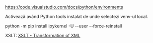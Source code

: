 https://code.visualstudio.com/docs/python/environments

Activează având Python tools instalat de unde selectezi venv-ul local.

python -m pip install ipykernel -U --user --force-reinstall

XSLT: [XSLT - Transformation of XML](https://www.youtube.com/watch?v=NUtSG8Tiybs)